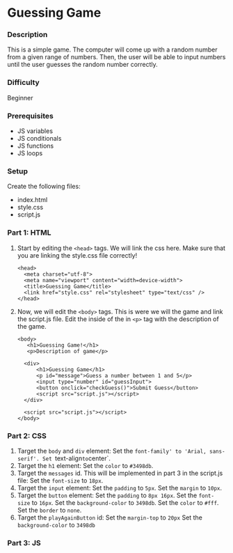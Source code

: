 # Guessing Game

### Description
This is a simple game. The computer will come up with a random number from a given range of numbers. Then, the user will be able to input numbers until the user guesses the random number correctly.

### Difficulty
Beginner

### Prerequisites
- JS variables
- JS conditionals
- JS functions
- JS loops

### Setup
Create the following files:
- index.html
- style.css
- script.js

### Part 1: HTML
1. Start by editing the `<head>` tags. We will link the css here. Make sure that you are linking the style.css file correctly!
   ```
   <head>
     <meta charset="utf-8">
     <meta name="viewport" content="width=device-width">
     <title>Guessing Game</title>
     <link href="style.css" rel="stylesheet" type="text/css" />
   </head>
   ```
2. Now, we will edit the `<body>` tags. This is were we will the game and link the script.js file. Edit the inside of the in `<p>` tag with the description of the game.
   ```
   <body>
      <h1>Guessing Game!</h1>
      <p>Description of game</p>

     <div>
         <h1>Guessing Game</h1>
         <p id="message">Guess a number between 1 and 5</p>
         <input type="number" id="guessInput">
         <button onclick="checkGuess()">Submit Guess</button>
         <script src="script.js"></script>
     </div>
   
     <script src="script.js"></script>
   </body>
   ```

### Part 2: CSS
1. Target the `body` and `div` element:
   Set the `font-family' to 'Arial, sans-serif'.
   Set `text-align` to `center`.
2. Target the `h1` element:
   Set the `color` to `#3498db`.
3. Target the `messages` id. This will be implemented in part 3 in the script.js file:
   Set the `font-size` to `18px`.
4. Target the `input` element:
   Set the `padding` to `5px`.
   Set the `margin` to `10px`.
5. Target the `button` element:
   Set the `padding` to `8px 16px`.
   Set the `font-size` to `16px`.
   Set the `background-color` to `3498db`.
   Set the `color` to `#fff`.
   Set the `border` to `none`.
6. Target the `playAgainButton` id:
   Set the `margin-top` to `20px`
   Set the `background-color` to `3498db`
  

### Part 3: JS
